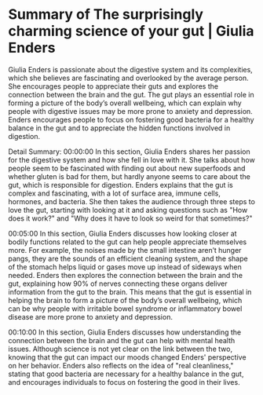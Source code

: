 # Summary of The surprisingly charming science of your gut | Giulia Enders

Giulia Enders is passionate about the digestive system and its complexities, which she believes are fascinating and overlooked by the average person. She encourages people to appreciate their guts and explores the connection between the brain and the gut. The gut plays an essential role in forming a picture of the body’s overall wellbeing, which can explain why people with digestive issues may be more prone to anxiety and depression. Enders encourages people to focus on fostering good bacteria for a healthy balance in the gut and to appreciate the hidden functions involved in digestion.

Detail Summary: 
00:00:00
In this section, Giulia Enders shares her passion for the digestive system and how she fell in love with it. She talks about how people seem to be fascinated with finding out about new superfoods and whether gluten is bad for them, but hardly anyone seems to care about the gut, which is responsible for digestion. Enders explains that the gut is complex and fascinating, with a lot of surface area, immune cells, hormones, and bacteria. She then takes the audience through three steps to love the gut, starting with looking at it and asking questions such as "How does it work?" and "Why does it have to look so weird for that sometimes?"

00:05:00
In this section, Giulia Enders discusses how looking closer at bodily functions related to the gut can help people appreciate themselves more. For example, the noises made by the small intestine aren’t hunger pangs, they are the sounds of an efficient cleaning system, and the shape of the stomach helps liquid or gases move up instead of sideways when needed. Enders then explores the connection between the brain and the gut, explaining how 90% of nerves connecting these organs deliver information from the gut to the brain. This means that the gut is essential in helping the brain to form a picture of the body’s overall wellbeing, which can be why people with irritable bowel syndrome or inflammatory bowel disease are more prone to anxiety and depression.

00:10:00
In this section, Giulia Enders discusses how understanding the connection between the brain and the gut can help with mental health issues. Although science is not yet clear on the link between the two, knowing that the gut can impact our moods changed Enders' perspective on her behavior. Enders also reflects on the idea of "real cleanliness," stating that good bacteria are necessary for a healthy balance in the gut, and encourages individuals to focus on fostering the good in their lives.

